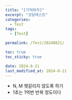 ```yaml
---
title: "[기억하자]"
excerpt: "코딩테스트"
categories:
  - Test
tags:
  - [Test]

permalink: /Test/20240821/

toc: true
toc_sticky: true

date: 2024-8-21
last_modified_at: 2024-8-21
---
```


* N, M 헷갈리지 않도록 하기
* 1초는 1억번 반복 정도이다
